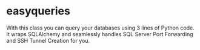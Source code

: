 # easyqueries
With this class you can query your databases using 3 lines of Python code. It wraps SQLAlchemy and seamlessly handles SQL Server Port Forwarding and SSH Tunnel Creation for you.
